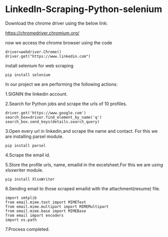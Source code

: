 # LinkedIn-Scraping-Python-selenium
Download the chrome driver using the below link:

https://chromedriver.chromium.org/

now we access the chrome browser using the code
```
driver=webdriver.Chrome()
driver.get("https://www.linkedin.com")
```
install selenium for web scraping
```
pip install selenium
```
In our project we are performing the  following actions:

1.SIGNIN the linkedin account.

2.Search for Python jobs and scrape the urls of 10 profiles.
```
driver.get('https://www.google.com')
search_box=driver.find_element_by_name('q')
search_box.send_keys(details.search_query)
```
3.Open every url in linkedin,and scrape the name and  contact. For this we are installing parsel module.
```
pip install parsel
```
4.Scrape the email id.

5.Store the profile urls, name, emailid in the excelsheet.For this we are using xlsxwriter module.
```
pip install XlsxWriter
```
6.Sending email to those scraped emailid with the attachment(resume) file.
```
import smtplib
from email.mime.text import MIMEText
from email.mime.multipart import MIMEMultipart
from email.mime.base import MIMEBase
from email import encoders
import os.path
```
7.Process completed.


